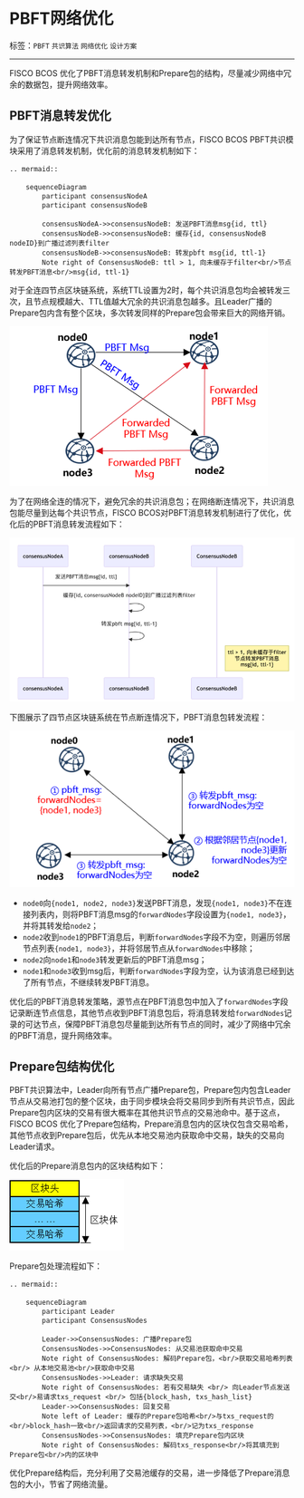 # PBFT网络优化

标签：``PBFT`` ``共识算法`` ``网络优化`` ``设计方案``

----

FISCO BCOS 优化了PBFT消息转发机制和Prepare包的结构，尽量减少网络中冗余的数据包，提升网络效率。


## PBFT消息转发优化

为了保证节点断连情况下共识消息包能到达所有节点，FISCO BCOS PBFT共识模块采用了消息转发机制，优化前的消息转发机制如下：

```eval_rst
.. mermaid::

    sequenceDiagram
        participant consensusNodeA
        participant consensusNodeB
        
        consensusNodeA->>consensusNodeB: 发送PBFT消息msg{id, ttl}
        consensusNodeB->>consensusNodeB: 缓存{id, consensusNodeB nodeID}到广播过滤列表filter
        consensusNodeB->>consensusNodeB: 转发pbft msg{id, ttl-1}
        Note right of ConsensusNodeB: ttl > 1, 向未缓存于filter<br/>节点转发PBFT消息<br/>msg{id, ttl-1}
```

对于全连四节点区块链系统，系统TTL设置为2时，每个共识消息包均会被转发三次，且节点规模越大、TTL值越大冗余的共识消息包越多。且Leader广播的Prepare包内含有整个区块，多次转发同样的Prepare包会带来巨大的网络开销。

![](../../../../../2.x/images/consensus/pbft_forward_demo.png)

为了在网络全连的情况下，避免冗余的共识消息包；在网络断连情况下，共识消息包能尽量到达每个共识节点，FISCO BCOS对PBFT消息转发机制进行了优化，优化后的PBFT消息转发流程如下：

![](../../../images/design/pbft_optimize.png)


下图展示了四节点区块链系统在节点断连情况下，PBFT消息包转发流程：

![](../../../../../2.x/images/consensus/pbft_optimized_forward.png)

- `node0`向`{node1, node2, node3}`发送PBFT消息，发现`{node1, node3}`不在连接列表内，则将PBFT消息msg的`forwardNodes`字段设置为`{node1, node3}`，并将其转发给`node2`；
- `node2`收到`node1`的PBFT消息后，判断`forwardNodes`字段不为空，则遍历邻居节点列表`{node1, node3}`，并将邻居节点从`forwardNodes`中移除；
- `node2`向`node1`和`node3`转发更新后的PBFT消息msg；
- `node1`和`node3`收到msg后，判断`forwardNodes`字段为空，认为该消息已经到达了所有节点，不继续转发PBFT消息。

优化后的PBFT消息转发策略，源节点在PBFT消息包中加入了`forwardNodes`字段记录断连节点信息，其他节点收到PBFT消息包后，将消息转发给`forwardNodes`记录的可达节点，保障PBFT消息包尽量能到达所有节点的同时，减少了网络中冗余的PBFT消息，提升网络效率。


## Prepare包结构优化

PBFT共识算法中，Leader向所有节点广播Prepare包，Prepare包内包含Leader节点从交易池打包的整个区块，由于同步模块会将交易同步到所有共识节点，因此Prepare包内区块的交易有很大概率在其他共识节点的交易池命中。基于这点，FISCO BCOS 优化了Prepare包结构，Prepare消息包内的区块仅包含交易哈希，其他节点收到Prepare包后，优先从本地交易池内获取命中交易，缺失的交易向Leader请求。

优化后的Prepare消息包内的区块结构如下：

![](../../../../../2.x/images/consensus/partial_block.png)

Prepare包处理流程如下：

```eval_rst
.. mermaid::

    sequenceDiagram
        participant Leader
        participant ConsensusNodes

        Leader->>ConsensusNodes: 广播Prepare包
        ConsensusNodes->>ConsensusNodes: 从交易池获取命中交易
        Note right of ConsensusNodes: 解码Prepare包，<br/>获取交易哈希列表 <br/> 从本地交易池<br/>获取命中交易
        ConsensusNodes->>Leader: 请求缺失交易
        Note right of ConsensusNodes: 若有交易缺失 <br/> 向Leader节点发送交<br/>易请求txs_request <br/> 包括{block_hash, txs_hash_list}
        Leader->>ConsensusNodes: 回复交易
        Note left of Leader: 缓存的Prepare包哈希<br/>与txs_request的<br/>block_hash一致<br/>返回请求的交易列表，<br/>记为txs_response
        ConsensusNodes->>ConsensusNodes: 填充Prepare包内区块
        Note right of ConsensusNodes: 解码txs_response<br/>将其填充到Prepare包<br/>内的区块中
```

优化Prepare结构后，充分利用了交易池缓存的交易，进一步降低了Prepare消息包的大小，节省了网络流量。